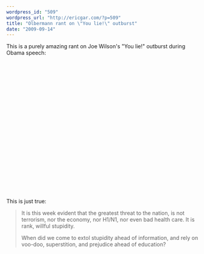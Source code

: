 ```yaml
---
wordpress_id: "509"
wordpress_url: "http://ericgar.com/?p=509"
title: "Olbermann rant on \"You lie!\" outburst"
date: "2009-09-14"
---
```


This is a purely amazing rant on Joe Wilson's "You lie!" outburst during Obama speech:

<object width="425" height="344"><param name="movie" value="http://www.youtube.com/v/PqDKbCwiaVY&amp;hl=en&amp;fs=1&amp;"></param><param name="allowFullScreen" value="true"></param><param name="allowscriptaccess" value="always"></param><embed src="http://www.youtube.com/v/PqDKbCwiaVY&amp;hl=en&amp;fs=1&amp;" type="application/x-shockwave-flash" allowscriptaccess="always" allowfullscreen="true" width="425" height="344"></embed></object>

This is just true:

<blockquote>
It is this week evident that the greatest threat to the nation, is not
terrorism, nor the economy, nor H1/N1, nor even bad health care. It
is rank, willful stupidity.

When did we come to extol stupidity ahead of information, and rely on
voo-doo, superstition, and prejudice ahead of education?  </blockquote>

